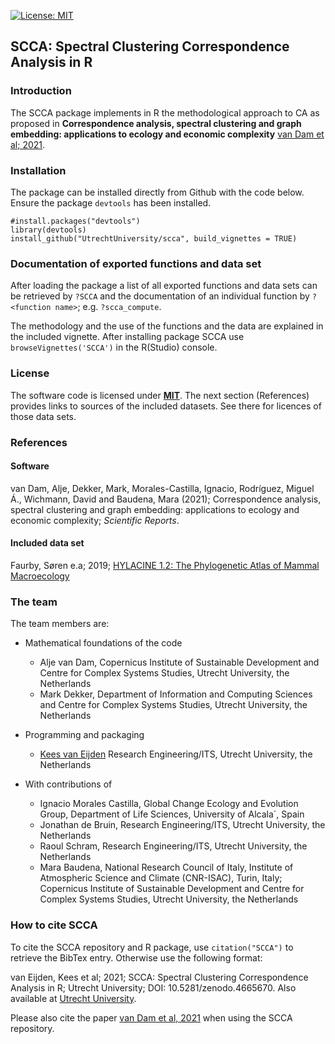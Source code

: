 
[![License: MIT](https://img.shields.io/badge/License-MIT-green.svg)](https://opensource.org/licenses/MIT)

## **SCCA: Spectral Clustering Correspondence Analysis in R**

### Introduction

The SCCA package implements in R the methodological approach to CA as proposed in **Correspondence analysis, spectral clustering and graph embedding: applications to ecology and economic complexity** [van Dam et al; 2021](#article).

### Installation

The package can be installed directly from Github with the code below. Ensure the package `devtools` has been installed.

```
#install.packages("devtools")
library(devtools)
install_github("UtrechtUniversity/scca", build_vignettes = TRUE)
```

### Documentation of exported functions and data set

After loading the package a list of all exported functions and data sets can be retrieved by `?SCCA` and the documentation of an individual function by `?<function name>`; e.g. `?scca_compute`.

The methodology and the use of the functions and the data are explained in the included vignette. After installing package SCCA use `browseVignettes('SCCA')` in the R(Studio) console.

### License

The software code is licensed under [**MIT**](https://opensource.org/licenses/MIT). The next section (References) provides links to 
sources of the included datasets. See there for licences of those data sets.

### References

#### Software
<a name="article"></a>van Dam, Alje, Dekker, Mark,  Morales-Castilla, Ignacio, Rodríguez, Miguel Á., Wichmann, David and Baudena, Mara (2021); Correspondence analysis, spectral clustering and graph embedding: applications to ecology and economic complexity; _Scientific Reports_.

#### Included data set
Faurby, Søren e.a; 2019; [HYLACINE 1.2: The Phylogenetic Atlas of Mammal Macroecology](https://datadryad.org/stash/dataset/doi:10.5061/dryad.bp26v20)


### The team

The team members are:

* Mathematical foundations  of the code
   - Alje van Dam, Copernicus Institute of Sustainable Development and Centre for Complex Systems Studies, Utrecht University, the Netherlands
   - Mark Dekker, Department of Information and Computing Sciences and Centre for Complex Systems Studies, Utrecht University, the Netherlands

* Programming and packaging
   - [Kees van Eijden](k.vaneijden@uu.nl) Research Engineering/ITS, Utrecht University, the Netherlands

* With contributions of
   - Ignacio Morales Castilla, Global Change Ecology and Evolution Group, Department of Life Sciences, University of Alcala´, Spain 
   - Jonathan de Bruin, Research Engineering/ITS, Utrecht University, the Netherlands
   - Raoul Schram, Research Engineering/ITS, Utrecht University, the Netherlands
   - Mara Baudena, National Research Council of Italy, Institute of Atmospheric Science and Climate (CNR-ISAC), Turin, Italy; Copernicus Institute of Sustainable Development and Centre for Complex Systems Studies, Utrecht University, the Netherlands


### How to cite SCCA

To cite the SCCA repository and R package, use `citation("SCCA")` to retrieve the BibTex entry. Otherwise use the following format:

van Eijden, Kees et al; 2021; SCCA: Spectral Clustering Correspondence Analysis in R; Utrecht University; DOI: 10.5281/zenodo.4665670.
Also available at [Utrecht University](https://github.com/UtrechtUniversity/SCCA). 

Please also cite the paper [van Dam et al, 2021](#article) when using the SCCA repository.

